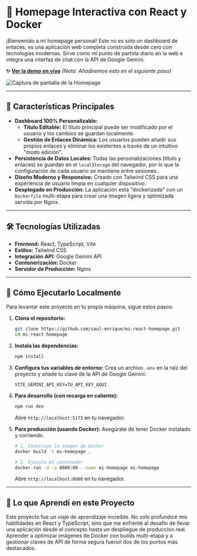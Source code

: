 # 🚀 Homepage Interactiva con React y Docker

¡Bienvenido a mi homepage personal! Este no es solo un dashboard de enlaces, es una aplicación web completa construida desde cero con tecnologías modernas. Sirve como mi punto de partida diario en la web e integra una interfaz de chat con la API de Google Gemini.

**✨ [Ver la demo en vivo](URL_DE_LA_DEMO_AQUI)**  *(Nota: Añadiremos esto en el siguiente paso)*

![Captura de pantalla de la Homepage](URL_DE_LA_CAPTURA_DE_PANTALLA_AQUI)

---

## 🌟 Características Principales

*   **Dashboard 100% Personalizable:**
    *   **Título Editable:** El título principal puede ser modificado por el usuario y los cambios se guardan localmente.
    *   **Gestión de Enlaces Dinámica:** Los usuarios pueden añadir sus propios enlaces y eliminar los existentes a través de un intuitivo "modo edición".
*   **Persistencia de Datos Locales:** Todas las personalizaciones (título y enlaces) se guardan en el `localStorage` del navegador, por lo que la configuración de cada usuario se mantiene entre sesiones.
*   **Diseño Moderno y Responsive:** Creado con Tailwind CSS para una experiencia de usuario limpia en cualquier dispositivo.
*   **Desplegado en Producción:** La aplicación está "dockerizada" con un `Dockerfile` multi-etapa para crear una imagen ligera y optimizada servida por Nginx.

---

## 🛠️ Tecnologías Utilizadas

*   **Frontend:** React, TypeScript, Vite
*   **Estilos:** Tailwind CSS
*   **Integración API:** Google Gemini API
*   **Contenerización:** Docker
*   **Servidor de Producción:** Nginx

---

## 🚀 Cómo Ejecutarlo Localmente

Para levantar este proyecto en tu propia máquina, sigue estos pasos:

1.  **Clona el repositorio:**
    ```bash
    git clone https://github.com/saul-enrique/mi-react-homepage.git
    cd mi-react-homepage
    ```

2.  **Instala las dependencias:**
    ```bash
    npm install
    ```

3.  **Configura tus variables de entorno:**
    Crea un archivo `.env` en la raíz del proyecto y añade tu clave de la API de Google Gemini:
    ```
    VITE_GEMINI_API_KEY=TU_API_KEY_AQUI
    ```

4.  **Para desarrollo (con recarga en caliente):**
    ```bash
    npm run dev
    ```
    Abre `http://localhost:5173` en tu navegador.

5.  **Para producción (usando Docker):**
    Asegúrate de tener Docker instalado y corriendo.
    ```bash
    # 1. Construye la imagen de Docker
    docker build -t mi-homepage .

    # 2. Ejecuta el contenedor
    docker run -d -p 8080:80 --name mi-homepage mi-homepage
    ```
    Abre `http://localhost:8080` en tu navegador.

---

## 🧠 Lo que Aprendí en este Proyecto

Este proyecto fue un viaje de aprendizaje increíble. No solo profundicé mis habilidades en React y TypeScript, sino que me enfrenté al desafío de llevar una aplicación desde el concepto hasta un despliegue de producción real. Aprender a optimizar imágenes de Docker con builds multi-etapa y a gestionar claves de API de forma segura fueron dos de los puntos más destacados.